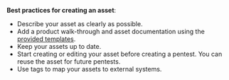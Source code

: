 **Best practices for creating an asset**:

- Describe your asset as clearly as possible.
- Add a product walk-through and asset documentation using the [provided templates](/assets/create-asset/#attachments).
- Keep your assets up to date.
- Start creating or editing your asset before creating a pentest. You can reuse the asset for future pentests.
- Use tags to map your assets to external systems.
